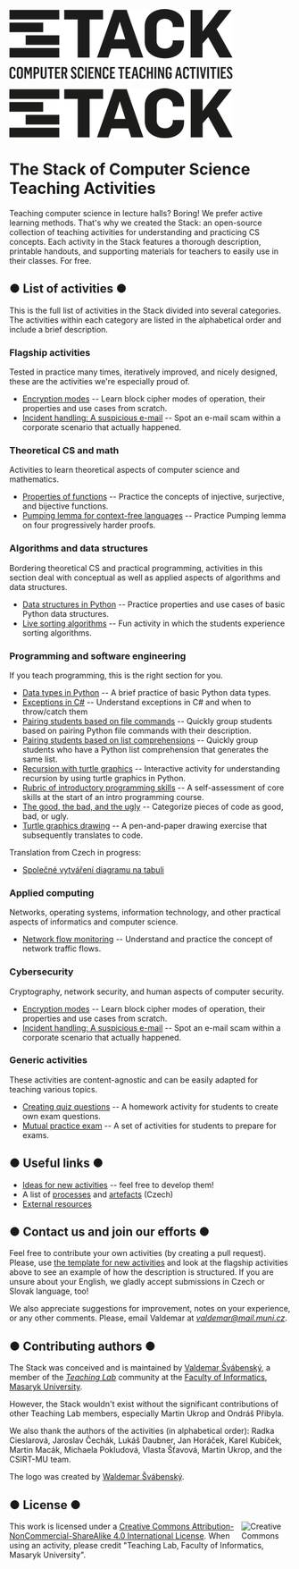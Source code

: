 ![The Stack Logo](logotype.jpg?raw=true)

<img align="center" src="logotype.png" alt="The Stack Logo">

# The Stack of Computer Science Teaching Activities

Teaching computer science in lecture halls? Boring! We prefer active learning methods. That's why we created the Stack: an open-source collection of teaching activities for understanding and practicing CS concepts. Each activity in the Stack features a thorough description, printable handouts, and supporting materials for teachers to easily use in their classes. For free.

## ● List of activities ●

This is the full list of activities in the Stack divided into several categories. The activities within each category are listed in the alphabetical order and include a brief description.

### Flagship activities

Tested in practice many times, iteratively improved, and nicely designed, these are the activities we're especially proud of.

* [Encryption modes](activities/encryption-modes/README.md) -- Learn block cipher modes of operation, their properties and use cases from scratch.
* [Incident handling: A suspicious e-mail](activities/incident-handling-suspicious-email/README.md) -- Spot an e-mail scam within a corporate scenario that actually happened.

### Theoretical CS and math

Activities to learn theoretical aspects of computer science and mathematics.

* [Properties of functions](activities/properties-functions/README.md) -- Practice the concepts of injective, surjective, and bijective functions.
* [Pumping lemma for context-free languages](activities/pumping-lemma-cfl/README.md) -- Practice Pumping lemma on four progressively harder proofs.

### Algorithms and data structures

Bordering theoretical CS and practical programming, activities in this section deal with conceptual as well as applied aspects of algorithms and data structures.

* [Data structures in Python](activities/data-structures-python/README.md) -- Practice properties and use cases of basic Python data structures.
* [Live sorting algorithms](activities/sorting-algorithms/README.md) -- Fun activity in which the students experience sorting algorithms.

### Programming and software engineering

If you teach programming, this is the right section for you.

* [Data types in Python](activities/data-types-python/README.md) -- A brief practice of basic Python data types.
* [Exceptions in C#](activities/exceptions-csharp/README.md) -- Understand exceptions in C\# and when to throw/catch them
* [Pairing students based on file commands](activities/pairing-file-commands-python/README.md) -- Quickly group students based on pairing Python file commands with their description.
* [Pairing students based on list comprehensions](activities/pairing-list-comprehensions-python/README.md) -- Quickly group students who have a Python list comprehension that generates the same list.
* [Recursion with turtle graphics](activities/recursion-turtle-graphics/README.md) -- Interactive activity for understanding recursion by using turtle graphics in Python.
* [Rubric of introductory programming skills](activities/rubric-introductory-programming-skills/README.md) -- A self-assessment of core skills at the start of an intro programming course.
* [The good, the bad, and the ugly](activities/good-bad-ugly/README.md) -- Categorize pieces of code as good, bad, or ugly.
* [Turtle graphics drawing](activities/turtle-graphics-drawing/README.md) -- A pen-and-paper drawing exercise that subsequently translates to code.

Translation from Czech in progress:
* [Společné vytváření diagramu na tabuli](activities-wip/spolecne-vytvareni-diagramu/README.md)

### Applied computing

Networks, operating systems, information technology, and other practical aspects of informatics and computer science.

* [Network flow monitoring](activities/network-flow-monitoring/README.md) -- Understand and practice the concept of network traffic flows.

### Cybersecurity

Cryptography, network security, and human aspects of computer security.

* [Encryption modes](activities/encryption-modes/README.md) -- Learn block cipher modes of operation, their properties and use cases from scratch.
* [Incident handling: A suspicious e-mail](activities/incident-handling-suspicious-email/README.md) -- Spot an e-mail scam within a corporate scenario that actually happened.

### Generic activities

These activities are content-agnostic and can be easily adapted for teaching various topics.

* [Creating quiz questions](activities/creating-quiz-questions/README.md) -- A homework activity for students to create own exam questions.
* [Mutual practice exam](activities/mutual-practice-exam/README.md) -- A set of activities for students to prepare for exams.

## ● Useful links ●

* [Ideas for new activities](activities-wip/ideas.md) -- feel free to develop them!
* A list of [processes](knowledge-base/seznam-funkcnich-prvku-procesu.md) and [artefacts](knowledge-base/seznam-artefaktu.md) (Czech)
* [External resources](knowledge-base/references.md)

## ● Contact us and join our efforts ●

Feel free to contribute your own activities (by creating a pull request). Please, use [the template for new activities](activities/README.md) and look at the flagship activities above to see an example of how the description is structured. If you are unsure about your English, we gladly accept submissions in Czech or Slovak language, too!

We also appreciate suggestions for improvement, notes on your experience, or any other comments. Please, email Valdemar at *valdemar@mail.muni.cz*.

## ● Contributing authors ●

The Stack was conceived and is maintained by [Valdemar Švábenský](https://www.fi.muni.cz/~xsvabens/), a member of the [*Teaching Lab*](https://is.muni.cz/predmet/fi/DUCIT) community at the [Faculty of Informatics, Masaryk University](https://fi.muni.cz).

However, the Stack wouldn't exist without the significant contributions of other Teaching Lab members, especially Martin Ukrop and Ondráš Přibyla.

We also thank the authors of the activities (in alphabetical order): Radka Cieslarová, Jaroslav Čechák, Lukáš Daubner, Jan Horáček, Karel Kubíček, Martin Macák, Michaela Pokludová, Vlasta Šťavová, Martin Ukrop, and the CSIRT-MU team.

The logo was created by [Waldemar Švábenský](http://www.waldemarski.com/).

## ● License ●

<img align="right" width="88" height="31" src="https://i.creativecommons.org/l/by-nc-sa/4.0/88x31.png" alt="Creative Commons Licence BY NC SA 4.0" title="Creative Commons Licence BY NC SA 4.0">

This work is licensed under a [Creative Commons Attribution-NonCommercial-ShareAlike 4.0 International License](https://creativecommons.org/licenses/by-nc-sa/4.0/). When using an activity, please credit "Teaching Lab, Faculty of Informatics, Masaryk University".
